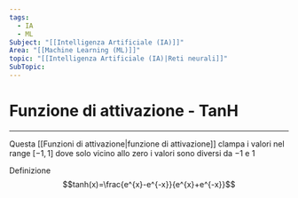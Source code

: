 ```yaml
---
tags:
  - IA
  - ML
Subject: "[[Intelligenza Artificiale (IA)]]"
Area: "[[Machine Learning (ML)]]"
topic: "[[Intelligenza Artificiale (IA)|Reti neurali]]"
SubTopic: 
---
```


# Funzione di attivazione - TanH
---
Questa [[Funzioni di attivazione|funzione di attivazione]] clampa i valori nel range $[-1,1]$ dove solo vicino allo zero i valori sono diversi da $-1$ e $1$


Definizione $$tanh(x)=\frac{e^{x}-e^{-x}}{e^{x}+e^{-x}}$$